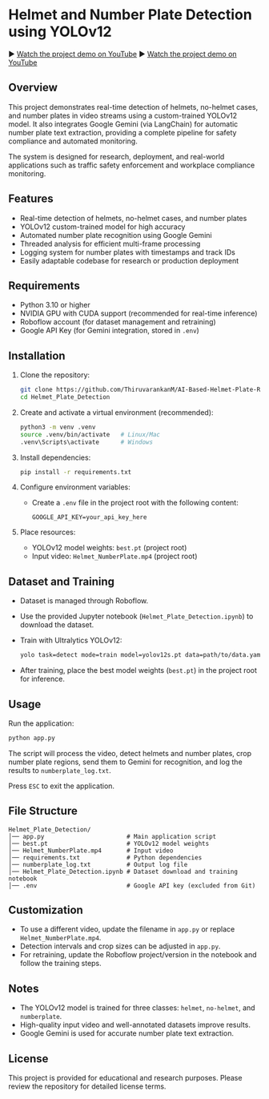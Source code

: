# Helmet and Number Plate Detection using YOLOv12

▶️ [Watch the project demo on YouTube](https://youtu.be/Y-1EDpcoLG4)
▶️ [Watch the project demo on YouTube](https://youtu.be/Y-1EDpcoLG4)

## Overview
This project demonstrates real-time detection of helmets, no-helmet cases, and number plates in video streams using a custom-trained YOLOv12 model. It also integrates Google Gemini (via LangChain) for automatic number plate text extraction, providing a complete pipeline for safety compliance and automated monitoring.  

The system is designed for research, deployment, and real-world applications such as traffic safety enforcement and workplace compliance monitoring.  

## Features
- Real-time detection of helmets, no-helmet cases, and number plates  
- YOLOv12 custom-trained model for high accuracy  
- Automated number plate recognition using Google Gemini  
- Threaded analysis for efficient multi-frame processing  
- Logging system for number plates with timestamps and track IDs  
- Easily adaptable codebase for research or production deployment  

## Requirements
- Python 3.10 or higher  
- NVIDIA GPU with CUDA support (recommended for real-time inference)  
- Roboflow account (for dataset management and retraining)  
- Google API Key (for Gemini integration, stored in `.env`)  

## Installation

1. Clone the repository:
   ```bash
   git clone https://github.com/ThiruvarankanM/AI-Based-Helmet-Plate-Recognition.git
   cd Helmet_Plate_Detection
   ````

2. Create and activate a virtual environment (recommended):

   ```bash
   python3 -m venv .venv
   source .venv/bin/activate   # Linux/Mac
   .venv\Scripts\activate      # Windows
   ```

3. Install dependencies:

   ```bash
   pip install -r requirements.txt
   ```

4. Configure environment variables:

   * Create a `.env` file in the project root with the following content:

     ```
     GOOGLE_API_KEY=your_api_key_here
     ```

5. Place resources:

   * YOLOv12 model weights: `best.pt` (project root)
   * Input video: `Helmet_NumberPlate.mp4` (project root)

## Dataset and Training

* Dataset is managed through Roboflow.
* Use the provided Jupyter notebook (`Helmet_Plate_Detection.ipynb`) to download the dataset.
* Train with Ultralytics YOLOv12:

  ```bash
  yolo task=detect mode=train model=yolov12s.pt data=path/to/data.yaml epochs=100 imgsz=640 plots=True
  ```
* After training, place the best model weights (`best.pt`) in the project root for inference.

## Usage

Run the application:

```bash
python app.py
```

The script will process the video, detect helmets and number plates, crop number plate regions, send them to Gemini for recognition, and log the results to `numberplate_log.txt`.

Press `ESC` to exit the application.

## File Structure

```
Helmet_Plate_Detection/
│── app.py                       # Main application script
│── best.pt                      # YOLOv12 model weights
│── Helmet_NumberPlate.mp4       # Input video
│── requirements.txt             # Python dependencies
│── numberplate_log.txt          # Output log file
│── Helmet_Plate_Detection.ipynb # Dataset download and training notebook
│── .env                         # Google API key (excluded from Git)
```

## Customization

* To use a different video, update the filename in `app.py` or replace `Helmet_NumberPlate.mp4`.
* Detection intervals and crop sizes can be adjusted in `app.py`.
* For retraining, update the Roboflow project/version in the notebook and follow the training steps.

## Notes

* The YOLOv12 model is trained for three classes: `helmet`, `no-helmet`, and `numberplate`.
* High-quality input video and well-annotated datasets improve results.
* Google Gemini is used for accurate number plate text extraction.

## License

This project is provided for educational and research purposes. Please review the repository for detailed license terms.
